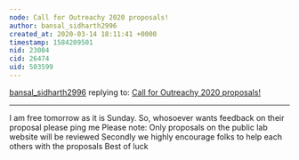 ```yaml
---
node: Call for Outreachy 2020 proposals!
author: bansal_sidharth2996
created_at: 2020-03-14 18:11:41 +0000
timestamp: 1584209501
nid: 23084
cid: 26474
uid: 503599
---
```




[bansal_sidharth2996](../profile/bansal_sidharth2996) replying to: [Call for Outreachy 2020 proposals!](../notes/liz/03-09-2020/call-for-outreachy-2020-proposals)

----
I am free tomorrow as it is Sunday.
So, whosoever wants feedback on their proposal please ping me
Please note: Only proposals on the public lab website will be reviewed
Secondly we highly encourage folks to help each others with the proposals
Best of luck